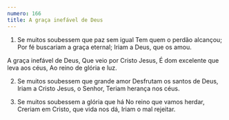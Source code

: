 ```yaml
---
numero: 166
title: A graça inefável de Deus
---
```

1. Se muitos soubessem que paz sem igual
Tem quem o perdão alcançou;
Por fé buscariam a graça eternal;
Iriam a Deus, que os amou.

A graça inefável de Deus,
Que veio por Cristo Jesus,
É dom excelente que leva aos céus,
Ao reino de glória e luz.

2. Se muitos soubessem que grande amor
Desfrutam os santos de Deus,
Iriam a Cristo Jesus, o Senhor,
Teriam herança nos céus.

3. Se muitos soubessem a glória que há
No reino que vamos herdar,
Creriam em Cristo, que vida nos dá,
Iriam o mal rejeitar.
